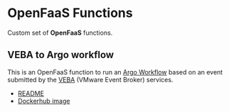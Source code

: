 # OpenFaaS Functions

Custom set of **OpenFaaS** functions.

## VEBA to Argo workflow

This is an OpenFaaS function to run an [Argo Workflow](https://argoproj.github.io) based on an event submitted by the 
[VEBA](https://vmweventbroker.io/) (VMware Event Broker) services.

* [README](https://github.com/lrivallain/openfaas-fn/blob/master/veba-to-argon-fn/README.md)
* [Dockerhub image](https://hub.docker.com/repository/docker/lrivallain/veba-to-argo)
